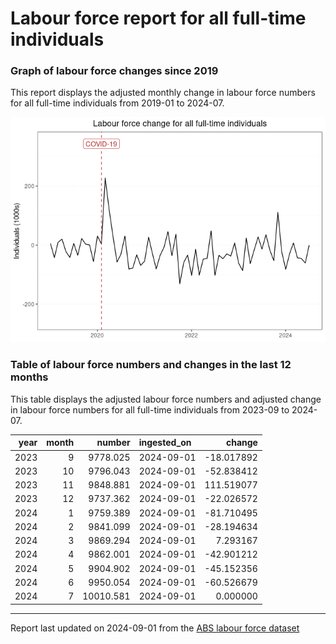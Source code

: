 Labour force report for all full-time individuals
================

### Graph of labour force changes since 2019

This report displays the adjusted monthly change in labour force numbers
for all full-time individuals from 2019-01 to 2024-07.

![](all_full-time_report_files/figure-gfm/unnamed-chunk-2-1.png)<!-- -->

### Table of labour force numbers and changes in the last 12 months

This table displays the adjusted labour force numbers and adjusted
change in labour force numbers for all full-time individuals from
2023-09 to 2024-07.

| year | month |    number | ingested_on |     change |
|-----:|------:|----------:|:------------|-----------:|
| 2023 |     9 |  9778.025 | 2024-09-01  | -18.017892 |
| 2023 |    10 |  9796.043 | 2024-09-01  | -52.838412 |
| 2023 |    11 |  9848.881 | 2024-09-01  | 111.519077 |
| 2023 |    12 |  9737.362 | 2024-09-01  | -22.026572 |
| 2024 |     1 |  9759.389 | 2024-09-01  | -81.710495 |
| 2024 |     2 |  9841.099 | 2024-09-01  | -28.194634 |
| 2024 |     3 |  9869.294 | 2024-09-01  |   7.293167 |
| 2024 |     4 |  9862.001 | 2024-09-01  | -42.901212 |
| 2024 |     5 |  9904.902 | 2024-09-01  | -45.152356 |
| 2024 |     6 |  9950.054 | 2024-09-01  | -60.526679 |
| 2024 |     7 | 10010.581 | 2024-09-01  |   0.000000 |

------------------------------------------------------------------------

Report last updated on 2024-09-01 from the [ABS labour force
dataset](https://www.abs.gov.au/statistics/labour/employment-and-unemployment/labour-force-australia/latest-release)

